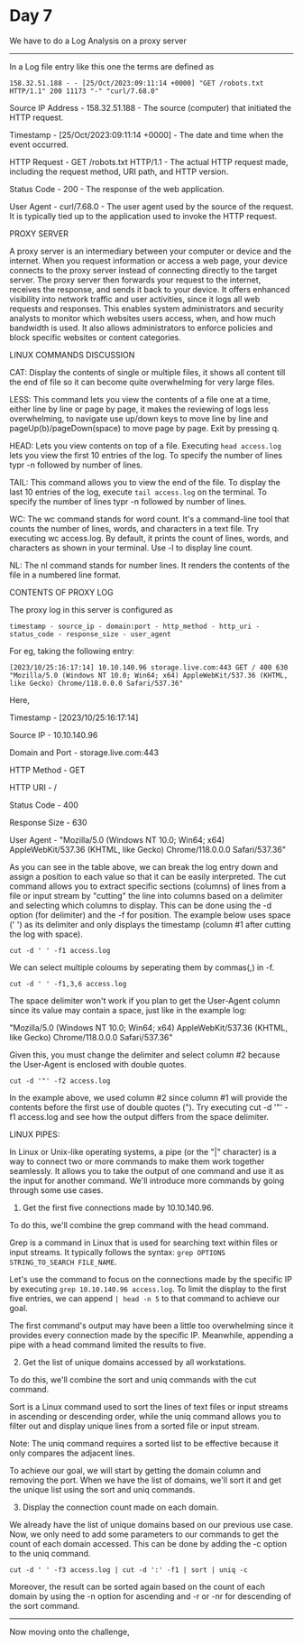 # Day 7
We have to do a Log Analysis on a proxy server

****************

In a Log file entry like this one the terms are defined as

`158.32.51.188 - - [25/Oct/2023:09:11:14 +0000] "GET /robots.txt HTTP/1.1" 200 11173 "-" "curl/7.68.0"`

Source IP Address	- 158.32.51.188 - The source (computer) that initiated the HTTP request.

Timestamp	- [25/Oct/2023:09:11:14 +0000] - The date and time when the event occurred. 

HTTP Request - GET /robots.txt HTTP/1.1 - The actual HTTP request made, including the request method, URI path, and HTTP version.

Status Code	- 200	- The response of the web application.

User Agent - curl/7.68.0 - The user agent used by the source of the request. It is typically tied up to the application used to invoke the HTTP request.

PROXY SERVER

A proxy server is an intermediary between your computer or device and the internet. When you request information or access a web page, your device connects to the proxy server instead of connecting directly to the target server. The proxy server then forwards your request to the internet, receives the response, and sends it back to your device. It offers enhanced visibility into network traffic and user activities, since it logs all web requests and responses. This enables system administrators and security analysts to monitor which websites users access, when, and how much bandwidth is used. It also allows administrators to enforce policies and block specific websites or content categories.

LINUX COMMANDS DISCUSSION

CAT: Display the contents of single or multiple files, it shows all content till the end of file so it can become quite overwhelming for very large files.

LESS: This command lets you view the contents of a file one at a time, either line by line or page by page, it makes the reviewing of logs less overwhelming, to navigate use up/down keys to move line by line and pageUp(b)/pageDown(space) to move page by page. Exit by pressing q.

HEAD: Lets you view contents on top of a file. Executing `head access.log` lets you view the first 10 entries of the log. To specify the number of lines typr -n followed by number of lines.

TAIL: This command allows you to view the end of the file. To display the last 10 entries of the log, execute `tail access.log` on the terminal. To specify the number of lines typr -n followed by number of lines. 

WC: The wc command stands for word count. It's a command-line tool that counts the number of lines, words, and characters in a text file. Try executing wc access.log. By default, it prints the count of lines, words, and characters as shown in your terminal. Use -l to display line count.

NL: The nl command stands for number lines. It renders the contents of the file in a numbered line format.

CONTENTS OF PROXY LOG

The proxy log in this server is configured as 

`` timestamp - source_ip - domain:port - http_method - http_uri - status_code - response_size - user_agent ``

For eg, taking the following entry: 

```
[2023/10/25:16:17:14] 10.10.140.96 storage.live.com:443 GET / 400 630 "Mozilla/5.0 (Windows NT 10.0; Win64; x64) AppleWebKit/537.36 (KHTML, like Gecko) Chrome/118.0.0.0 Safari/537.36"
```

Here,

Timestamp	- [2023/10/25:16:17:14]

Source IP	- 10.10.140.96

Domain and Port	- storage.live.com:443

HTTP Method	- GET

HTTP URI	- /

Status Code	- 400

Response Size	- 630

User Agent - "Mozilla/5.0 (Windows NT 10.0; Win64; x64) AppleWebKit/537.36 (KHTML, like Gecko) Chrome/118.0.0.0 Safari/537.36"

As you can see in the table above, we can break the log entry down and assign a position to each value so that it can be easily interpreted. The cut command allows you to extract specific sections (columns) of lines from a file or input stream by "cutting" the line into columns based on a delimiter and selecting which columns to display. This can be done using the -d option (for delimiter) and the -f for position. The example below uses space (' ') as its delimiter and only displays the timestamp (column #1 after cutting the log with space). 

```cut -d ' ' -f1 access.log```

We can select multiple coloums by seperating them by commas(,) in -f.

```cut -d ' ' -f1,3,6 access.log```

The space delimiter won't work if you plan to get the User-Agent column since its value may contain a space, just like in the example log:

"Mozilla/5.0 (Windows NT 10.0; Win64; x64) AppleWebKit/537.36 (KHTML, like Gecko) Chrome/118.0.0.0 Safari/537.36"

Given this, you must change the delimiter and select column #2 because the User-Agent is enclosed with double quotes.

```cut -d '"' -f2 access.log```

In the example above, we used column #2 since column #1 will provide the contents before the first use of double quotes ("). Try executing cut -d '"' -f1 access.log and see how the output differs from the space delimiter.

LINUX PIPES:

In Linux or Unix-like operating systems, a pipe (or the "|" character) is a way to connect two or more commands to make them work together seamlessly. It allows you to take the output of one command and use it as the input for another command. We'll introduce more commands by going through some use cases.

1. Get the first five connections made by 10.10.140.96.

To do this, we'll combine the grep command with the head command.

Grep is a command in Linux that is used for searching text within files or input streams. It typically follows the syntax: `grep OPTIONS STRING_TO_SEARCH FILE_NAME`.

Let's use the command to focus on the connections made by the specific IP by executing `grep 10.10.140.96 access.log`. To limit the display to the first five entries, we can append `| head -n 5` to that command to achieve our goal.

The first command's output may have been a little too overwhelming since it provides every connection made by the specific IP. Meanwhile, appending a pipe with a head command limited the results to five.

2. Get the list of unique domains accessed by all workstations.

To do this, we'll combine the sort and uniq commands with the cut command.

Sort is a Linux command used to sort the lines of text files or input streams in ascending or descending order, while the uniq command allows you to filter out and display unique lines from a sorted file or input stream. 

Note: The uniq command requires a sorted list to be effective because it only compares the adjacent lines.

To achieve our goal, we will start by getting the domain column and removing the port. When we have the list of domains, we'll sort it and get the unique list using the sort and uniq commands.

3. Display the connection count made on each domain.

We already have the list of unique domains based on our previous use case. Now, we only need to add some parameters to our commands to get the count of each domain accessed. This can be done by adding the -c option to the uniq command.

```cut -d ' ' -f3 access.log | cut -d ':' -f1 | sort | uniq -c```

Moreover, the result can be sorted again based on the count of each domain by using the -n option for ascending and -r or -nr for descending of the sort command.

***************

Now moving onto the challenge,


